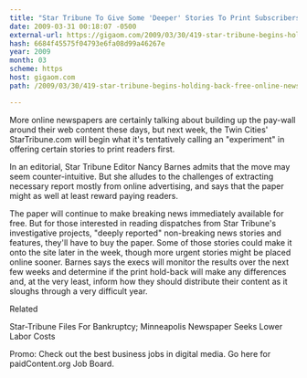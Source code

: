 ```yaml
---
title: "Star Tribune To Give Some 'Deeper' Stories To Print Subscribers Exclusively"
date: 2009-03-31 00:18:07 -0500
external-url: https://gigaom.com/2009/03/30/419-star-tribune-begins-holding-back-free-online-news-stories-next-week/
hash: 6684f45575f04793e6fa08d99a46267e
year: 2009
month: 03
scheme: https
host: gigaom.com
path: /2009/03/30/419-star-tribune-begins-holding-back-free-online-news-stories-next-week/

---
```


More online newspapers are certainly talking about building up the pay-wall around their web content these days, but next week, the Twin Cities' StarTribune.com will begin what it's tentatively calling an "experiment" in offering certain stories to print readers first. 


In an editorial, Star Tribune Editor Nancy Barnes admits that the move may seem counter-intuitive. But she alludes to the challenges of extracting necessary report mostly from online advertising, and says that the paper might as well at least reward paying readers. 


The paper will continue to make breaking news immediately available for free. But for those interested in reading dispatches from Star Tribune's investigative projects, "deeply reported" non-breaking news stories and features, they'll have to buy the paper. Some of those stories could make it onto the site later in the week, though more urgent stories might be placed online sooner. Barnes says the execs will monitor the results over the next few weeks and determine if the print hold-back will make any differences and, at the very least, inform how they should distribute their content as it sloughs through a very difficult year.


Related


Star-Tribune Files For Bankruptcy; Minneapolis Newspaper Seeks Lower Labor Costs


Promo:
Check out the best business jobs in digital media. Go here for paidContent.org Job Board.

